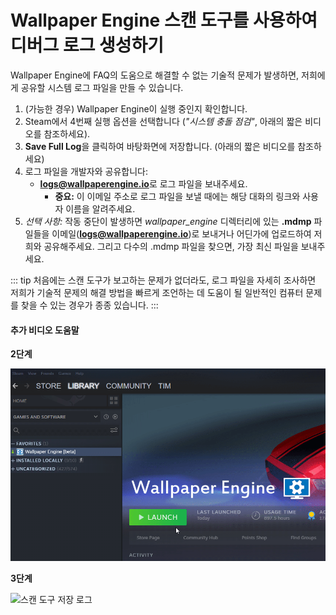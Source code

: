 # Wallpaper Engine 스캔 도구를 사용하여 디버그 로그 생성하기

Wallpaper Engine에 FAQ의 도움으로 해결할 수 없는 기술적 문제가 발생하면, 저희에게 공유할 시스템 로그 파일을 만들 수 있습니다.

1. (가능한 경우) Wallpaper Engine이 실행 중인지 확인합니다.
2. Steam에서 4번째 실행 옵션을 선택합니다 (*"시스템 충돌 점검"*, 아래의 짧은 비디오를 참조하세요).
3. **Save Full Log**을 클릭하여 바탕화면에 저장합니다. (아래의 짧은 비디오를 참조하세요)
4. 로그 파일을 개발자와 공유합니다:
    * **logs@wallpaperengine.io**로 로그 파일을 보내주세요.
        * **중요:** 이 이메일 주소로 로그 파일을 보낼 때에는 해당 대화의 링크와 사용자 이름을 알려주세요.
5. *선택 사항:* 작동 중단이 발생하면 *wallpaper_engine* 디렉터리에 있는 **.mdmp** 파일들을 이메일(**logs@wallpaperengine.io**)로 보내거나 어딘가에 업로드하여 저희와 공유해주세요. 그리고 다수의 .mdmp 파일을 찾으면, 가장 최신 파일을 보내주세요.

::: tip
처음에는 스캔 도구가 보고하는 문제가 없더라도, 로그 파일을 자세히 조사하면 저희가 기술적 문제의 해결 방법을 빠르게 조언하는 데 도움이 될 일반적인 컴퓨터 문제를 찾을 수 있는 경우가 종종 있습니다.
:::

#### 추가 비디오 도움말

**2단계**

![스캔 도구 시작 옵션](./scantoollaunch.gif)

**3단계**

![스캔 도구 저장 로그](./scantoolsave.gif)

